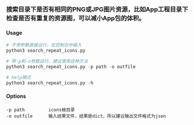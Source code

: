  

### 搜索目录下是否有相同的PNG或JPG图片资源，比如App工程目录下检查是否有重复的资源图，可以减小App包的体积。

#### Usage

```python
# 不带参数直接运行，在控制台中输入
python3 search_repeat_icons.py

# 带-p和-o参数运行，建议使用这种方法
python3 search_repeat_icons.py -p path -o outfile

# help模式
python3 search_repeat_icons.py -h
```

#### Options
```
-p path  		icons根目录
-o outfile		输入结果文件，结果是dict，所以建议输出文件格式为json
```
